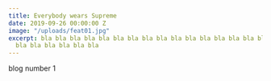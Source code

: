 ```yaml
---
title: Everybody wears Supreme
date: 2019-09-26 00:00:00 Z
image: "/uploads/feat01.jpg"
excerpt: bla bla bla bla bla bla bla bla bla bla bla bla bla bla bla bla bla bla bla
  bla bla bla bla bla bla
---
```


blog number 1